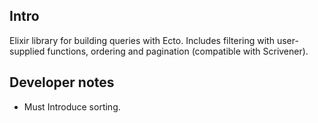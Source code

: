 ## Intro

Elixir library for building queries with Ecto. Includes filtering with user-supplied functions, ordering and pagination (compatible with Scrivener).

## Developer notes

- Must Introduce sorting.

